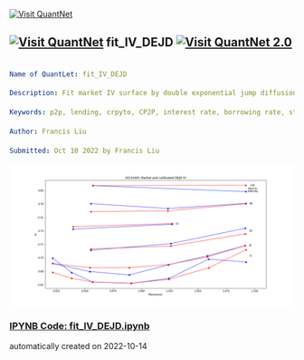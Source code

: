 [<img src="https://github.com/QuantLet/Styleguide-and-FAQ/blob/master/pictures/banner.png" width="888" alt="Visit QuantNet">](http://quantlet.de/)

## [<img src="https://github.com/QuantLet/Styleguide-and-FAQ/blob/master/pictures/qloqo.png" alt="Visit QuantNet">](http://quantlet.de/) **fit_IV_DEJD** [<img src="https://github.com/QuantLet/Styleguide-and-FAQ/blob/master/pictures/QN2.png" width="60" alt="Visit QuantNet 2.0">](http://quantlet.de/)

```yaml

Name of QuantLet: fit_IV_DEJD

Description: Fit market IV surface by double exponential jump diffusion model

Keywords: p2p, lending, crpyto, CP2P, interest rate, borrowing rate, stochastics, IV surface

Author: Francis Liu

Submitted: Oct 10 2022 by Francis Liu

```

![Picture1](20210401_fittedIV.png)

### [IPYNB Code: fit_IV_DEJD.ipynb](fit_IV_DEJD.ipynb)


automatically created on 2022-10-14